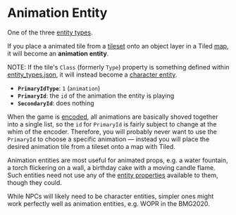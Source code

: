 # Animation Entity

One of the three [entity types](../entities/entity_types).

If you place a animated tile from a [tileset](../Tilesets) onto an object layer in a Tiled [map](../maps), it will become an **animation entity**.

NOTE: If the tile's `Class` (formerly `Type`) property is something defined within [entity_types.json](../structure/entity_types.json), it will instead become a [character entity](../entities/character_entity).

- **`PrimaryIdType`**: `1` (`animation`)
- **`PrimaryId`**: the `id` of the animation the entity is playing
- **`SecondaryId`**: does nothing

When the game is [encoded](../encoder/mge_encoder), all animations are basically shoved together into a single list, so the `id` for `PrimaryId` is fairly subject to change at the whim of the encoder. Therefore, you will probably never want to use the `PrimaryId` to choose a specific animation — instead you will place the desired animation tile from a tileset onto a map with Tiled.

Animation entities are most useful for animated props, e.g. a water fountain, a torch flickering on a wall, a birthday cake with a moving candle flame. Such entities need not use any of the [entity properties](../entity_properties) available to them, though they could.

While NPCs will likely need to be character entities, simpler ones might work perfectly well as animation entities, e.g. WOPR in the BMG2020.
